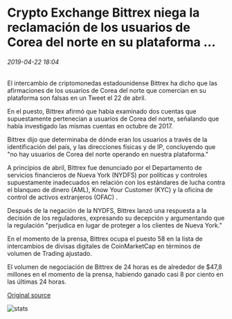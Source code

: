 # Crypto Exchange Bittrex niega la reclamación de los usuarios de Corea del norte en su plataforma ...

###### 2019-04-22 18:04

El intercambio de criptomonedas estadounidense Bittrex ha dicho que las afirmaciones de los usuarios de Corea del norte que comercian en su plataforma son falsas en un Tweet el 22 de abril.

En el puesto, Bittrex afirmó que había examinado dos cuentas que supuestamente pertenecían a usuarios de Corea del norte, señalando que había investigado las mismas cuentas en octubre de 2017.

Bittrex dijo que determinaba de dónde eran los usuarios a través de la identificación del país, y las direcciones físicas y de IP, concluyendo que "no hay usuarios de Corea del norte operando en nuestra plataforma."

A principios de abril, Bittrex fue denunciado por el Departamento de servicios financieros de Nueva York (NYDFS) por políticas y controles supuestamente inadecuados en relación con los estándares de lucha contra el blanqueo de dinero (AML), Know Your Customer (KYC) y la oficina de control de activos extranjeros (OFAC) .

Después de la negación de la NYDFS, Bittrex lanzó una respuesta a la decisión de los reguladores, expresando su decepción y argumentando que la regulación "perjudica en lugar de proteger a los clientes de Nueva York."

En el momento de la prensa, Bittrex ocupa el puesto 58 en la lista de intercambios de divisas digitales de CoinMarketCap en términos de volumen de Trading ajustado.

El volumen de negociación de Bittrex de 24 horas es de alrededor de $47,8 millones en el momento de la prensa, habiendo ganado casi 8 por ciento en las últimas 24 horas.

[Original source](https://cointelegraph.com/news/crypto-exchange-bittrex-denies-claim-of-north-korean-users-on-its-platform)

![stats](https://c.statcounter.com/11760860/0/a89fa40b/1/ "stats")